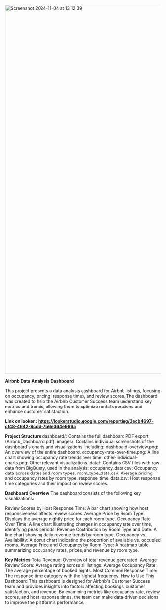 <img width="1189" alt="Screenshot 2024-11-04 at 13 12 39" src="https://github.com/user-attachments/assets/8a8ac5d9-31d7-4219-9290-d2d3f6793b3d">

**Airbnb Data Analysis Dashboard**

This project presents a data analysis dashboard for Airbnb listings, focusing on occupancy, pricing, response times, and review scores. The dashboard was created to help the Airbnb Customer Success team understand key metrics and trends, allowing them to optimize rental operations and enhance customer satisfaction.

**Link on looker : https://lookerstudio.google.com/reporting/3ecb4697-cf48-4642-9cdd-7b6e364e966a**

**Project Structure**
dashboard/: Contains the full dashboard PDF export (Airbnb_Dashboard.pdf).
images/: Contains individual screenshots of the dashboard's charts and visualizations, including:
dashboard-overview.png: An overview of the entire dashboard.
occupancy-rate-over-time.png: A line chart showing occupancy rate trends over time.
other-individual-charts.png: Other relevant visualizations.
data/: Contains CSV files with raw data from BigQuery, used in the analysis:
occupancy_data.csv: Occupancy data across dates and room types.
room_type_data.csv: Average pricing and occupancy rates by room type.
response_time_data.csv: Host response time categories and their impact on review scores.

**Dashboard Overview**
The dashboard consists of the following key visualizations:

Review Scores by Host Response Time: A bar chart showing how host responsiveness affects review scores.
Average Price by Room Type: Displays the average nightly price for each room type.
Occupancy Rate Over Time: A line chart illustrating changes in occupancy rate over time, identifying peak periods.
Revenue Contribution by Room Type and Date: A line chart showing daily revenue trends by room type.
Occupancy vs. Availability: A donut chart indicating the proportion of available vs. occupied rooms.
Average Price and Occupancy by Room Type: A heatmap table summarizing occupancy rates, prices, and revenue by room type.

**Key Metrics**
Total Revenue: Overview of total revenue generated.
Average Review Score: Average rating across all listings.
Average Occupancy Rate: The average percentage of booked nights.
Most Common Response Time: The response time category with the highest frequency.
How to Use This Dashboard
This dashboard is designed for Airbnb's Customer Success team and provides insights into factors affecting bookings, customer satisfaction, and revenue. By examining metrics like occupancy rate, review scores, and host response times, the team can make data-driven decisions to improve the platform’s performance.
